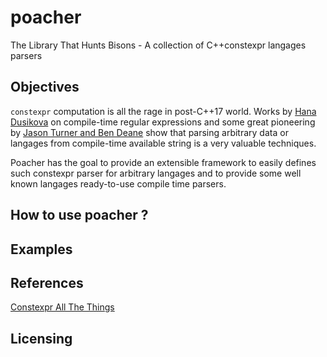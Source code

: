 # poacher
The Library That Hunts Bisons - A collection of C++constexpr langages parsers

## Objectives
`constexpr` computation is all the rage in post-C++17 world. Works by  [Hana Dusikova](https://github.com/hanickadot) on compile-time regular
expressions and some great pioneering by [Jason Turner and Ben Deane](https://github.com/lefticus/constexpr_all_the_things/tree/master/src/include) show that parsing arbitrary data or langages from
compile-time available string is a very valuable techniques.

Poacher has the goal to provide an extensible framework to easily defines such constexpr parser for arbitrary langages and
to provide some well known langages ready-to-use compile time parsers.

## How to use poacher ?

## Examples

## References

[Constexpr All The Things](https://github.com/lefticus/constexpr_all_the_things)

## Licensing
